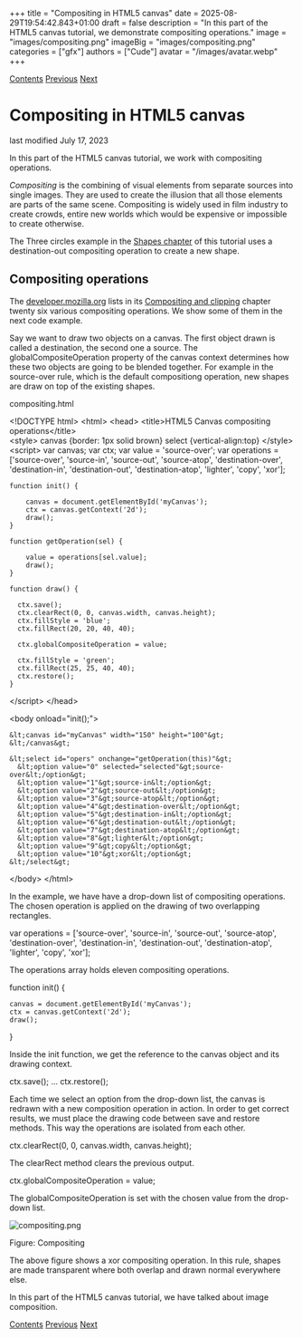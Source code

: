 +++
title = "Compositing in HTML5 canvas"
date = 2025-08-29T19:54:42.843+01:00
draft = false
description = "In this part of the HTML5 canvas tutorial, we demonstrate compositing operations."
image = "images/compositing.png"
imageBig = "images/compositing.png"
categories = ["gfx"]
authors = ["Cude"]
avatar = "/images/avatar.webp"
+++

[Contents](..)
[Previous](../transparency/)
[Next](../transformations/)

# Compositing in HTML5 canvas

last modified July 17, 2023

In this part of the HTML5 canvas tutorial, we work with compositing operations.

*Compositing* is the combining of visual elements from separate sources into single images. 
They are used to create the illusion that all those elements are parts of the same scene. 
Compositing is widely used in film industry to create crowds, entire new worlds which 
would be expensive or impossible to create otherwise. 

The Three circles example in the [Shapes chapter](../shapes/#three) of this tutorial uses a 
destination-out compositing operation to create a new shape.

## Compositing operations

The [developer.mozilla.org](https://developer.mozilla.org) lists in its 
[Compositing and clipping](https://developer.mozilla.org/en-US/docs/Web/API/Canvas_API/Tutorial/Compositing)
chapter twenty six various compositing operations. We show some of them in 
the next code example. 

Say we want to draw two objects on a canvas. The first object drawn is called 
a destination, the second one a source. The globalCompositeOperation 
property of the canvas context determines how these two objects are going to be 
blended together. For example in the source-over rule, which is the 
default compositiong operation, new shapes are draw on top of the existing shapes. 

compositing.html
  

&lt;!DOCTYPE html&gt;
&lt;html&gt;
&lt;head&gt;
&lt;title&gt;HTML5 Canvas compositing operations&lt;/title&gt;  
&lt;style&gt;
    canvas {border: 1px solid brown}
    select {vertical-align:top}
&lt;/style&gt;  
&lt;script&gt;
    var canvas;
    var ctx;
    var value = 'source-over';
    var operations = ['source-over', 'source-in', 'source-out',
        'source-atop', 'destination-over', 'destination-in', 'destination-out',
        'destination-atop', 'lighter', 'copy', 'xor'];

    function init() {

        canvas = document.getElementById('myCanvas');
        ctx = canvas.getContext('2d');
        draw();    
    }

    function getOperation(sel) {
        
        value = operations[sel.value];
        draw();
    }

    function draw() {
    
      ctx.save();
      ctx.clearRect(0, 0, canvas.width, canvas.height);
      ctx.fillStyle = 'blue';
      ctx.fillRect(20, 20, 40, 40);
      
      ctx.globalCompositeOperation = value; 
      
      ctx.fillStyle = 'green';
      ctx.fillRect(25, 25, 40, 40);
      ctx.restore();
    }    
&lt;/script&gt;
&lt;/head&gt;
    
&lt;body onload="init();"&gt;

    &lt;canvas id="myCanvas" width="150" height="100"&gt;
    &lt;/canvas&gt;
    
    &lt;select id="opers" onchange="getOperation(this)"&gt;
      &lt;option value="0" selected="selected"&gt;source-over&lt;/option&gt;
      &lt;option value="1"&gt;source-in&lt;/option&gt;
      &lt;option value="2"&gt;source-out&lt;/option&gt;
      &lt;option value="3"&gt;source-atop&lt;/option&gt;
      &lt;option value="4"&gt;destination-over&lt;/option&gt;
      &lt;option value="5"&gt;destination-in&lt;/option&gt;
      &lt;option value="6"&gt;destination-out&lt;/option&gt;
      &lt;option value="7"&gt;destination-atop&lt;/option&gt;
      &lt;option value="8"&gt;lighter&lt;/option&gt;
      &lt;option value="9"&gt;copy&lt;/option&gt;
      &lt;option value="10"&gt;xor&lt;/option&gt;
    &lt;/select&gt; 
        
&lt;/body&gt;
&lt;/html&gt;

In the example, we have have a drop-down list of compositing operations. 
The chosen operation is applied on the drawing of two overlapping rectangles.

var operations = ['source-over', 'source-in', 'source-out',
    'source-atop', 'destination-over', 'destination-in', 'destination-out',
    'destination-atop', 'lighter', 'copy', 'xor'];

The operations array holds eleven compositing operations.

function init() {

    canvas = document.getElementById('myCanvas');
    ctx = canvas.getContext('2d');
    draw();    
}
 

Inside the init function, we get the reference to the 
canvas object and its drawing context.

ctx.save();
...
ctx.restore();

Each time we select an option from the drop-down list, the canvas
is redrawn with a new composition operation in action. In order to
get correct results, we must place the drawing code between save
and restore methods. This way the operations are isolated
from each other.

ctx.clearRect(0, 0, canvas.width, canvas.height);

The clearRect method clears the previous output.

ctx.globalCompositeOperation = value; 
 

The globalCompositeOperation is set with the chosen value
from the drop-down list.

![compositing.png](images/compositing.png)

Figure: Compositing

The above figure shows a xor compositing operation. 
In this rule, shapes are made transparent where both overlap and 
drawn normal everywhere else.

In this part of the HTML5 canvas tutorial, we have talked about image composition.

[Contents](..)
[Previous](../transparency/)
[Next](../transformations/)